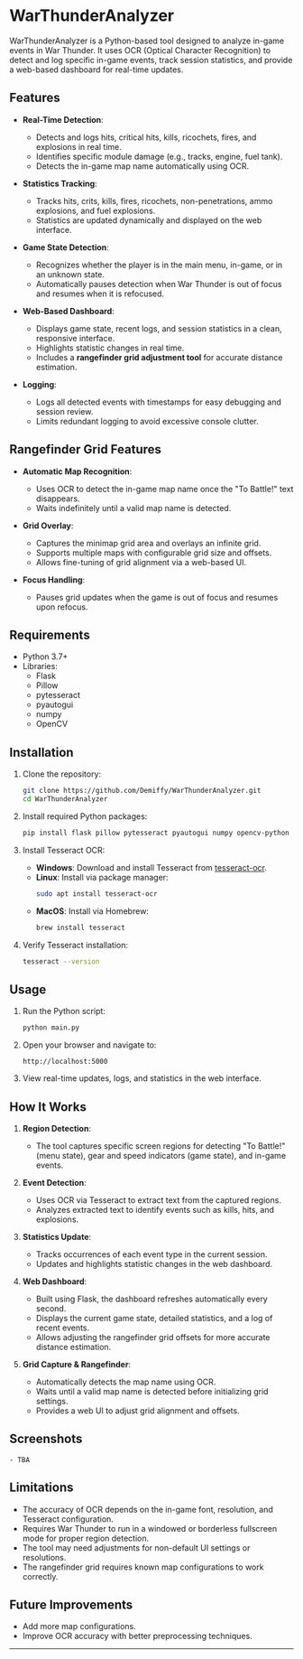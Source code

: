 # WarThunderAnalyzer

WarThunderAnalyzer is a Python-based tool designed to analyze in-game events in War Thunder. It uses OCR (Optical Character Recognition) to detect and log specific in-game events, track session statistics, and provide a web-based dashboard for real-time updates.

## Features

- **Real-Time Detection**:
  - Detects and logs hits, critical hits, kills, ricochets, fires, and explosions in real time.
  - Identifies specific module damage (e.g., tracks, engine, fuel tank).
  - Detects the in-game map name automatically using OCR.

- **Statistics Tracking**:
  - Tracks hits, crits, kills, fires, ricochets, non-penetrations, ammo explosions, and fuel explosions.
  - Statistics are updated dynamically and displayed on the web interface.

- **Game State Detection**:
  - Recognizes whether the player is in the main menu, in-game, or in an unknown state.
  - Automatically pauses detection when War Thunder is out of focus and resumes when it is refocused.

- **Web-Based Dashboard**:
  - Displays game state, recent logs, and session statistics in a clean, responsive interface.
  - Highlights statistic changes in real time.
  - Includes a **rangefinder grid adjustment tool** for accurate distance estimation.

- **Logging**:
  - Logs all detected events with timestamps for easy debugging and session review.
  - Limits redundant logging to avoid excessive console clutter.

## Rangefinder Grid Features

- **Automatic Map Recognition**:
  - Uses OCR to detect the in-game map name once the "To Battle!" text disappears.
  - Waits indefinitely until a valid map name is detected.

- **Grid Overlay**:
  - Captures the minimap grid area and overlays an infinite grid.
  - Supports multiple maps with configurable grid size and offsets.
  - Allows fine-tuning of grid alignment via a web-based UI.

- **Focus Handling**:
  - Pauses grid updates when the game is out of focus and resumes upon refocus.

## Requirements

- Python 3.7+
- Libraries:
  - Flask
  - Pillow
  - pytesseract
  - pyautogui
  - numpy
  - OpenCV

## Installation

1. Clone the repository:
   ```bash
   git clone https://github.com/Demiffy/WarThunderAnalyzer.git
   cd WarThunderAnalyzer
   ```

2. Install required Python packages:
   ```bash
   pip install flask pillow pytesseract pyautogui numpy opencv-python
   ```

3. Install Tesseract OCR:
   - **Windows**: Download and install Tesseract from [tesseract-ocr](https://github.com/tesseract-ocr/tesseract).
   - **Linux**: Install via package manager:
     ```bash
     sudo apt install tesseract-ocr
     ```
   - **MacOS**: Install via Homebrew:
     ```bash
     brew install tesseract
     ```

4. Verify Tesseract installation:
   ```bash
   tesseract --version
   ```

## Usage

1. Run the Python script:
   ```bash
   python main.py
   ```

2. Open your browser and navigate to:
   ```
   http://localhost:5000
   ```

3. View real-time updates, logs, and statistics in the web interface.

## How It Works

1. **Region Detection**:
   - The tool captures specific screen regions for detecting "To Battle!" (menu state), gear and speed indicators (game state), and in-game events.

2. **Event Detection**:
   - Uses OCR via Tesseract to extract text from the captured regions.
   - Analyzes extracted text to identify events such as kills, hits, and explosions.

3. **Statistics Update**:
   - Tracks occurrences of each event type in the current session.
   - Updates and highlights statistic changes in the web dashboard.

4. **Web Dashboard**:
   - Built using Flask, the dashboard refreshes automatically every second.
   - Displays the current game state, detailed statistics, and a log of recent events.
   - Allows adjusting the rangefinder grid offsets for more accurate distance estimation.

5. **Grid Capture & Rangefinder**:
   - Automatically detects the map name using OCR.
   - Waits until a valid map name is detected before initializing grid settings.
   - Provides a web UI to adjust grid alignment and offsets.

## Screenshots

    - TBA

## Limitations

- The accuracy of OCR depends on the in-game font, resolution, and Tesseract configuration.
- Requires War Thunder to run in a windowed or borderless fullscreen mode for proper region detection.
- The tool may need adjustments for non-default UI settings or resolutions.
- The rangefinder grid requires known map configurations to work correctly.

## Future Improvements

- Add more map configurations.
- Improve OCR accuracy with better preprocessing techniques.

---